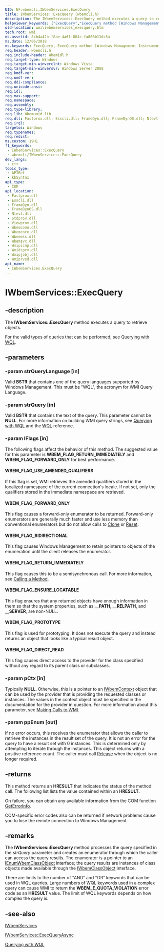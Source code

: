 ```yaml
---
UID: NF:wbemcli.IWbemServices.ExecQuery
title: IWbemServices::ExecQuery (wbemcli.h)
description: The IWbemServices::ExecQuery method executes a query to retrieve objects.
helpviewer_keywords: ["ExecQuery","ExecQuery method [Windows Management Instrumentation]","ExecQuery method [Windows Management Instrumentation]","IWbemServices interface","IWbemServices interface [Windows Management Instrumentation]","ExecQuery method","IWbemServices.ExecQuery","IWbemServices::ExecQuery","WBEM_FLAG_BIDIRECTIONAL","WBEM_FLAG_DIRECT_READ","WBEM_FLAG_ENSURE_LOCATABLE","WBEM_FLAG_FORWARD_ONLY","WBEM_FLAG_PROTOTYPE","WBEM_FLAG_RETURN_IMMEDIATELY","WBEM_FLAG_USE_AMENDED_QUALIFIERS","_hmm_iwbemservices_execquery","wbemcli/IWbemServices::ExecQuery","wmi.iwbemservices_execquery"]
old-location: wmi\iwbemservices_execquery.htm
tech.root: wmi
ms.assetid: 8cb4a42b-f8ae-4a6f-884c-fa808b11dc8a
ms.date: 12/05/2018
ms.keywords: ExecQuery, ExecQuery method [Windows Management Instrumentation], ExecQuery method [Windows Management Instrumentation],IWbemServices interface, IWbemServices interface [Windows Management Instrumentation],ExecQuery method, IWbemServices.ExecQuery, IWbemServices::ExecQuery, WBEM_FLAG_BIDIRECTIONAL, WBEM_FLAG_DIRECT_READ, WBEM_FLAG_ENSURE_LOCATABLE, WBEM_FLAG_FORWARD_ONLY, WBEM_FLAG_PROTOTYPE, WBEM_FLAG_RETURN_IMMEDIATELY, WBEM_FLAG_USE_AMENDED_QUALIFIERS, _hmm_iwbemservices_execquery, wbemcli/IWbemServices::ExecQuery, wmi.iwbemservices_execquery
req.header: wbemcli.h
req.include-header: Wbemidl.h
req.target-type: Windows
req.target-min-winverclnt: Windows Vista
req.target-min-winversvr: Windows Server 2008
req.kmdf-ver: 
req.umdf-ver: 
req.ddi-compliance: 
req.unicode-ansi: 
req.idl: 
req.max-support: 
req.namespace: 
req.assembly: 
req.type-library: 
req.lib: Wbemuuid.lib
req.dll: Fastprox.dll; Esscli.dll; FrameDyn.dll; FrameDynOS.dll; Ntevt.dll; Stdprov.dll; Viewprov.dll; Wbemcomn.dll; Wbemcore.dll; Wbemess.dll; Wbemsvc.dll; Wmipicmp.dll; Wmidcprv.dll; Wmipjobj.dll; Wmiprvsd.dll
req.irql: 
targetos: Windows
req.typenames: 
req.redist: 
ms.custom: 19H1
f1_keywords:
 - IWbemServices::ExecQuery
 - wbemcli/IWbemServices::ExecQuery
dev_langs:
 - c++
topic_type:
 - APIRef
 - kbSyntax
api_type:
 - COM
api_location:
 - Fastprox.dll
 - Esscli.dll
 - FrameDyn.dll
 - FrameDynOS.dll
 - Ntevt.dll
 - Stdprov.dll
 - Viewprov.dll
 - Wbemcomn.dll
 - Wbemcore.dll
 - Wbemess.dll
 - Wbemsvc.dll
 - Wmipicmp.dll
 - Wmidcprv.dll
 - Wmipjobj.dll
 - Wmiprvsd.dll
api_name:
 - IWbemServices.ExecQuery
---
```


# IWbemServices::ExecQuery


## -description

The 
<b>IWbemServices::ExecQuery</b> method executes a query to retrieve objects.

For the valid types of queries that can be performed, see 
<a href="https://docs.microsoft.com/windows/desktop/WmiSdk/querying-with-wql">Querying with WQL</a>.

## -parameters

### -param strQueryLanguage [in]

Valid <b>BSTR</b> that contains one of the query languages supported by Windows Management. This must be "WQL", the acronym for WMI Query Language.

### -param strQuery [in]

Valid <b>BSTR</b> that contains the text of the query. This parameter cannot be <b>NULL</b>. For more information on building WMI query strings, see <a href="https://docs.microsoft.com/windows/desktop/WmiSdk/querying-with-wql">Querying with WQL</a> and the <a href="https://docs.microsoft.com/windows/desktop/WmiSdk/wql-sql-for-wmi">WQL</a> reference.

### -param lFlags [in]

The following flags affect the behavior of this method. The suggested value for this parameter is <b>WBEM_FLAG_RETURN_IMMEDIATELY</b> and <b>WBEM_FLAG_FORWARD_ONLY</b> for best performance.



#### WBEM_FLAG_USE_AMENDED_QUALIFIERS

If this flag is set, WMI retrieves the amended qualifiers stored in the localized namespace of the current connection's locale. If not set, only the qualifiers stored in the immediate namespace are retrieved.



#### WBEM_FLAG_FORWARD_ONLY

This flag causes a forward-only enumerator to be returned. Forward-only enumerators are generally much faster and use less memory than conventional enumerators but do not allow calls to 
<a href="https://docs.microsoft.com/windows/desktop/api/wbemcli/nf-wbemcli-ienumwbemclassobject-clone">Clone</a> or 
<a href="https://docs.microsoft.com/windows/desktop/api/wbemcli/nf-wbemcli-ienumwbemclassobject-reset">Reset</a>.



#### WBEM_FLAG_BIDIRECTIONAL

This flag causes Windows Management to retain pointers to objects of the enumeration until the client releases the enumerator.



#### WBEM_FLAG_RETURN_IMMEDIATELY

This flag causes this to be a semisynchronous call. For more information, see 
<a href="https://docs.microsoft.com/windows/desktop/WmiSdk/calling-a-method">Calling a Method</a>.



#### WBEM_FLAG_ENSURE_LOCATABLE

This flag ensures that any returned objects have enough information in them so that the system properties, such as <b>__PATH</b>, <b>__RELPATH</b>, and <b>__SERVER</b>, are non-NULL.



#### WBEM_FLAG_PROTOTYPE

This flag is used for prototyping. It does not execute the query and instead returns an object that looks like a typical result object.



#### WBEM_FLAG_DIRECT_READ

This flag causes direct access to the provider for the class specified without any regard to its parent class or subclasses.

### -param pCtx [in]

Typically <b>NULL</b>. Otherwise, this is a pointer to an 
<a href="https://docs.microsoft.com/windows/desktop/api/wbemcli/nn-wbemcli-iwbemcontext">IWbemContext</a> object that can be used by the provider that is providing the requested classes or instances. The values in the context object must be specified in the documentation for the provider in question. For more information about this parameter, see 
<a href="https://docs.microsoft.com/windows/desktop/WmiSdk/making-calls-to-wmi">Making Calls to WMI</a>.

### -param ppEnum [out]

If no error occurs, this receives the enumerator that allows the caller to retrieve the instances in the result set of the query. It is not an error for the query to have a result set with 0 instances. This is determined only by attempting to iterate through the instances. This object returns with a positive reference count. The caller must call <a href="https://docs.microsoft.com/windows/desktop/api/unknwn/nf-unknwn-iunknown-release">Release</a> when the object is no longer required.

## -returns

This method returns an <b>HRESULT</b> that indicates the status of the method call. The following list lists the value contained within an <b>HRESULT</b>.

On failure, you can obtain any available information from the COM function <a href="https://msdn.microsoft.com/library/ms221032.aspx">GetErrorInfo</a>.

COM-specific error codes also can be returned if network problems cause you to lose the remote connection to Windows Management.

## -remarks

The 
<b>IWbemServices::ExecQuery</b> method processes the query specified in the <i>strQuery</i> parameter and creates an enumerator through which the caller can access the query results. The enumerator is a pointer to an 
<a href="https://docs.microsoft.com/windows/desktop/api/wbemcli/nn-wbemcli-ienumwbemclassobject">IEnumWbemClassObject</a> interface; the query results are instances of class objects made available through the 
<a href="https://docs.microsoft.com/windows/desktop/api/wbemcli/nn-wbemcli-iwbemclassobject">IWbemClassObject</a> interface.

There are limits to the number of "AND" and "OR" keywords that can be used in WQL queries.  Large numbers of WQL keywords used in a complex query can cause WMI to return the <b>WBEM_E_QUOTA_VIOLATION</b> error code as an <b>HRESULT</b> value.  The limit of WQL keywords depends on how complex the query is.

## -see-also

<a href="https://docs.microsoft.com/windows/desktop/api/wbemcli/nn-wbemcli-iwbemservices">IWbemServices</a>



<a href="https://docs.microsoft.com/windows/desktop/api/wbemcli/nf-wbemcli-iwbemservices-execqueryasync">IWbemServices::ExecQueryAsync</a>



<a href="https://docs.microsoft.com/windows/desktop/WmiSdk/querying-with-wql">Querying with WQL</a>

